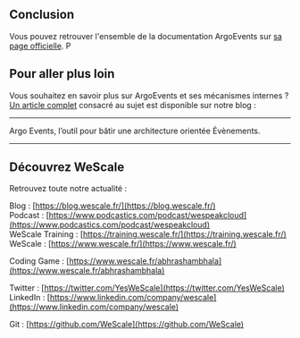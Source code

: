 ## Conclusion
Vous pouvez retrouver l'ensemble de la documentation ArgoEvents sur [sa page officielle](https://argoproj.github.io/argo-events/).
P
## Pour aller plus loin

Vous souhaitez en savoir plus sur ArgoEvents et ses mécanismes internes ?
[Un article complet](https://blog.wescale.fr/une-architecture-orientee-evenements-avec-argo-events) consacré au sujet est disponible sur notre blog :
*****
Argo Events, l’outil pour bâtir une architecture orientée Évènements.
*****

## Découvrez WeScale
Retrouvez toute notre actualité :

Blog : [https://blog.wescale.fr/](https://blog.wescale.fr/)  
Podcast : [https://www.podcastics.com/podcast/wespeakcloud](https://www.podcastics.com/podcast/wespeakcloud)  
WeScale Training : [https://training.wescale.fr/](https://training.wescale.fr/)  
WeScale : [https://www.wescale.fr/](https://www.wescale.fr/)  

Coding Game : [https://www.wescale.fr/abhrashambhala](https://www.wescale.fr/abhrashambhala)  

Twitter : [https://twitter.com/YesWeScale](https://twitter.com/YesWeScale)  
LinkedIn : [https://www.linkedin.com/company/wescale](https://www.linkedin.com/company/wescale)  

Git : [https://github.com/WeScale](https://github.com/WeScale)  
